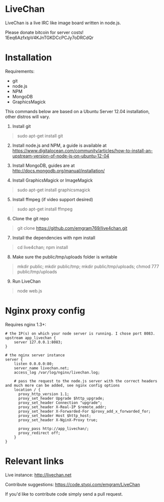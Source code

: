LiveChan
====


LiveChan is a live IRC like image board written in node.js.

Please donate bitcoin for server costs!
1Eeq6AzfxtpV4KJnTGKDCcPCJy7oDRCdQr

Installation
====

Requirements:
- git
- node.js
- NPM
- MongoDB
- GraphicsMagick

This commands below are based on a Ubuntu Server 12.04 installation, other distros will vary.

1) Install git
> sudo apt-get install git

2) Install node.js and NPM, a guide is available at https://www.digitalocean.com/community/articles/how-to-install-an-upstream-version-of-node-js-on-ubuntu-12-04

3) Install MongoDB, guides are at http://docs.mongodb.org/manual/installation/

4) Install GraphicsMagick or ImageMagick

> sudo apt-get install graphicsmagick

5) Install ffmpeg (if video support desired)

> sudo apt-get install ffmpeg

6) Clone the git repo

> git clone https://github.com/emgram769/live4chan.git

7) Install the dependencies with npm install

> cd live4chan; npm install

8) Make sure the public/tmp/uploads folder is writable

> mkdir public; mkdir public/tmp; mkdir public/tmp/uploads; chmod 777 public/tmp/uploads

9) Run LiveChan

> node web.js

Nginx proxy config
====
Requires nginx 1.3+:

```nginx
# the IP(s) on which your node server is running. I chose port 8083.
upstream app_livechan {
    server 127.0.0.1:8083;
}

# the nginx server instance
server {
    listen 0.0.0.0:80;
    server_name livechan.net;
    access_log /var/log/nginx/livechan.log;

    # pass the request to the node.js server with the correct headers and much more can be added, see nginx config options
    location / {
      proxy_http_version 1.1;
      proxy_set_header Upgrade $http_upgrade;
      proxy_set_header Connection "upgrade";
      proxy_set_header X-Real-IP $remote_addr;
      proxy_set_header X-Forwarded-For $proxy_add_x_forwarded_for;
      proxy_set_header Host $http_host;
      proxy_set_header X-NginX-Proxy true;

      proxy_pass http://app_livechan/;
      proxy_redirect off;
    }
}
```

Relevant links
====
Live instance: http://livechan.net

Contribute suggestions: https://code.stypi.com/emgram/LiveChan

If you'd like to contribute code simply send a pull request.
